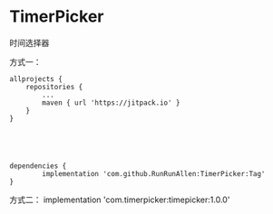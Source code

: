 # TimerPicker
时间选择器

方式一：

	allprojects {
		repositories {
			...
			maven { url 'https://jitpack.io' }
		}
	}





	dependencies {
	        implementation 'com.github.RunRunAllen:TimerPicker:Tag'
	}
 
方式二： 
       implementation 'com.timerpicker:timepicker:1.0.0'


